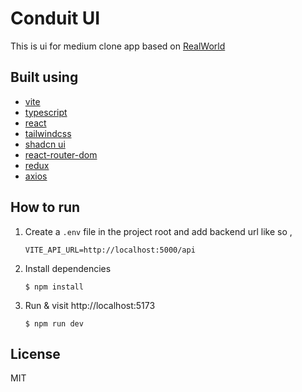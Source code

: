 # Conduit UI

This is ui for medium clone app based on [RealWorld](https://github.com/gothinkster/realworld)

## Built using

- [vite](https://vitejs.dev/)
- [typescript](https://www.typescriptlang.org/)
- [react](https://react.dev/)
- [tailwindcss](https://tailwindcss.com/)
- [shadcn ui](https://ui.shadcn.com/)
- [react-router-dom](https://reactrouter.com/en/main)
- [redux](https://redux.js.org/)
- [axios](https://axios-http.com/)

## How to run

1. Create a `.env` file in the project root and add backend url like so ,

   ```text
   VITE_API_URL=http://localhost:5000/api
   ```

2. Install dependencies

   ```shell
   $ npm install
   ```

3. Run & visit http://localhost:5173

   ```shell
   $ npm run dev
   ```

## License

MIT
